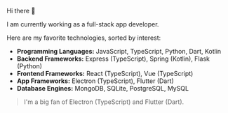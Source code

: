 Hi there 👋

I am currently working as a full-stack app developer.

Here are my favorite technologies, sorted by interest:

- **Programming Languages:** JavaScript, TypeScript, Python, Dart, Kotlin
- **Backend Frameworks:** Express (TypeScript), Spring (Kotlin), Flask (Python)
- **Frontend Frameworks:** React (TypeScript), Vue (TypeScript)
- **App Frameworks:** Electron (TypeScript), Flutter (Dart)
- **Database Engines:** MongoDB, SQLite, PostgreSQL, MySQL

> I'm a big fan of Electron (TypeScript) and Flutter (Dart).
